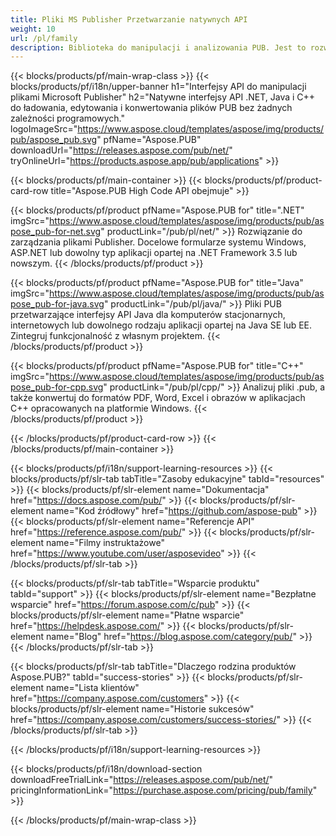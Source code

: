 ```yaml
---
title: Pliki MS Publisher Przetwarzanie natywnych API
weight: 10
url: /pl/family
description: Biblioteka do manipulacji i analizowania PUB. Jest to rozwiązanie API do ładowania, edytowania, renderowania i konwertowania plików MS Publisher do plików PDF na dowolnej platformie.
---
```


{{< blocks/products/pf/main-wrap-class >}}
{{< blocks/products/pf/i18n/upper-banner h1="Interfejsy API do manipulacji plikami Microsoft Publisher" h2="Natywne interfejsy API .NET, Java i C++ do ładowania, edytowania i konwertowania plików PUB bez żadnych zależności programowych." logoImageSrc="https://www.aspose.cloud/templates/aspose/img/products/pub/aspose_pub.svg" pfName="Aspose.PUB" downloadUrl="https://releases.aspose.com/pub/net/" tryOnlineUrl="https://products.aspose.app/pub/applications" >}}

{{< blocks/products/pf/main-container >}}
{{< blocks/products/pf/product-card-row title="Aspose.PUB High Code API obejmuje" >}}

{{< blocks/products/pf/product pfName="Aspose.PUB for" title=".NET" imgSrc="https://www.aspose.cloud/templates/aspose/img/products/pub/aspose_pub-for-net.svg" productLink="/pub/pl/net/" >}}
Rozwiązanie do zarządzania plikami Publisher. Docelowe formularze systemu Windows, ASP.NET lub dowolny typ aplikacji opartej na .NET Framework 3.5 lub nowszym.
{{< /blocks/products/pf/product >}}

{{< blocks/products/pf/product pfName="Aspose.PUB for" title="Java" imgSrc="https://www.aspose.cloud/templates/aspose/img/products/pub/aspose_pub-for-java.svg" productLink="/pub/pl/java/" >}}
Pliki PUB przetwarzające interfejsy API Java dla komputerów stacjonarnych, internetowych lub dowolnego rodzaju aplikacji opartej na Java SE lub EE. Zintegruj funkcjonalność z własnym projektem.
{{< /blocks/products/pf/product >}}

{{< blocks/products/pf/product pfName="Aspose.PUB for" title="C++" imgSrc="https://www.aspose.cloud/templates/aspose/img/products/pub/aspose_pub-for-cpp.svg" productLink="/pub/pl/cpp/" >}}
Analizuj pliki .pub, a także konwertuj do formatów PDF, Word, Excel i obrazów w aplikacjach C++ opracowanych na platformie Windows.
{{< /blocks/products/pf/product >}}

{{< /blocks/products/pf/product-card-row >}}
{{< /blocks/products/pf/main-container >}}

{{< blocks/products/pf/i18n/support-learning-resources >}}
{{< blocks/products/pf/slr-tab tabTitle="Zasoby edukacyjne" tabId="resources" >}}
{{< blocks/products/pf/slr-element name="Dokumentacja" href="https://docs.aspose.com/pub/" >}}
{{< blocks/products/pf/slr-element name="Kod źródłowy" href="https://github.com/aspose-pub" >}}
{{< blocks/products/pf/slr-element name="Referencje API" href="https://reference.aspose.com/pub/" >}}
{{< blocks/products/pf/slr-element name="Filmy instruktażowe" href="https://www.youtube.com/user/asposevideo" >}}
{{< /blocks/products/pf/slr-tab >}}

{{< blocks/products/pf/slr-tab tabTitle="Wsparcie produktu" tabId="support" >}}
{{< blocks/products/pf/slr-element name="Bezpłatne wsparcie" href="https://forum.aspose.com/c/pub" >}}
{{< blocks/products/pf/slr-element name="Płatne wsparcie" href="https://helpdesk.aspose.com/" >}}
{{< blocks/products/pf/slr-element name="Blog" href="https://blog.aspose.com/category/pub/" >}}
{{< /blocks/products/pf/slr-tab >}}

{{< blocks/products/pf/slr-tab tabTitle="Dlaczego rodzina produktów Aspose.PUB?" tabId="success-stories" >}}
{{< blocks/products/pf/slr-element name="Lista klientów" href="https://company.aspose.com/customers" >}}
{{< blocks/products/pf/slr-element name="Historie sukcesów" href="https://company.aspose.com/customers/success-stories/" >}}
{{< /blocks/products/pf/slr-tab >}}

{{< /blocks/products/pf/i18n/support-learning-resources >}}

{{< blocks/products/pf/i18n/download-section downloadFreeTrialLink="https://releases.aspose.com/pub/net/" pricingInformationLink="https://purchase.aspose.com/pricing/pub/family" >}}

{{< /blocks/products/pf/main-wrap-class >}}